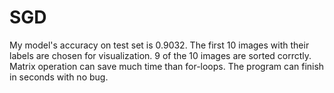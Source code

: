# SGD

My model's accuracy on test set is 0.9032.
The first 10 images with their labels are chosen for visualization. 9 of the 10 images are sorted corrctly.
Matrix operation can save much time than for-loops. The program can finish in seconds with no bug.
